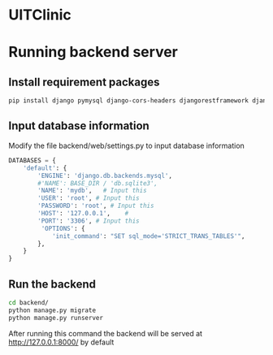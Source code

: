 # UITClinic


# Running backend server

## Install requirement packages
```bash
pip install django pymysql django-cors-headers djangorestframework djangorestframework-simplejwt
```

## Input database information 

Modify the file backend/web/settings.py to input database information
```python
DATABASES = {
    'default': {
        'ENGINE': 'django.db.backends.mysql',
        #'NAME': BASE_DIR / 'db.sqlite3',
        'NAME': 'mydb',   # Input this
        'USER': 'root', # Input this 
        'PASSWORD': 'root', # Input this
        'HOST': '127.0.0.1',    # 
        'PORT': '3306', # Input this         
         'OPTIONS': {
            'init_command': "SET sql_mode='STRICT_TRANS_TABLES'",
        },
    }
}

```

## Run the backend 

```bash
cd backend/
python manage.py migrate
python manage.py runserver
```

After running this command the backend will be served at http://127.0.0.1:8000/  by default
